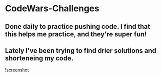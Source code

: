 # CodeWars-Challenges


## Done daily to practice pushing code. I find that this helps me practice, and they're super fun!

## Lately I've been trying to find drier solutions and shorteneing my code.

[!screenshot](background2.jpg)
